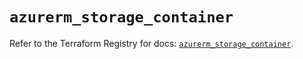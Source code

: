 # `azurerm_storage_container`

Refer to the Terraform Registry for docs: [`azurerm_storage_container`](https://registry.terraform.io/providers/hashicorp/azurerm/3.100.0/docs/resources/storage_container).
